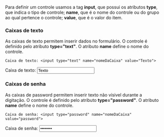Para definir um controle usamos a tag <b>input</b>, que possui os atributos <b>type</b>, que indica o tipo de 
controle; <b>name</b>, que é o nome do controle ou do grupo ao qual pertence o controle; <b>value</b>, que é o valor do item. 

	
<h3>Caixas de texto</h3>
As caixas de texto permitem inserir dados no formulário. O controle é definido 
pelo atributo <b>type="text"</b>. O atributo <b>name</b> define o nome do controle.

	Caixa de texto: <input type="text" name="nomeDaCaixa" value="Texto">
	
Caixa de texto: <input type="text" name="nomeDaCaixa" value="Texto">

<h3>Caixas de senha</h3>
As caixas de password permitem inserir texto não vísivel durante a digitação. O controle é definido 
pelo atributo <b>type="password"</b>. O atributo <b>name</b> define o nome do controle.

	Caixa de senha: <input type="password" name="nomeDaCaixa" value="password">
	
Caixa de senha: <input type="password" name="nomeDaCaixa" value="password">